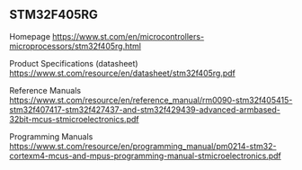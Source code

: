 ## STM32F405RG

Homepage
https://www.st.com/en/microcontrollers-microprocessors/stm32f405rg.html

Product Specifications (datasheet)
https://www.st.com/resource/en/datasheet/stm32f405rg.pdf

Reference Manuals
https://www.st.com/resource/en/reference_manual/rm0090-stm32f405415-stm32f407417-stm32f427437-and-stm32f429439-advanced-armbased-32bit-mcus-stmicroelectronics.pdf

Programming Manuals
https://www.st.com/resource/en/programming_manual/pm0214-stm32-cortexm4-mcus-and-mpus-programming-manual-stmicroelectronics.pdf
